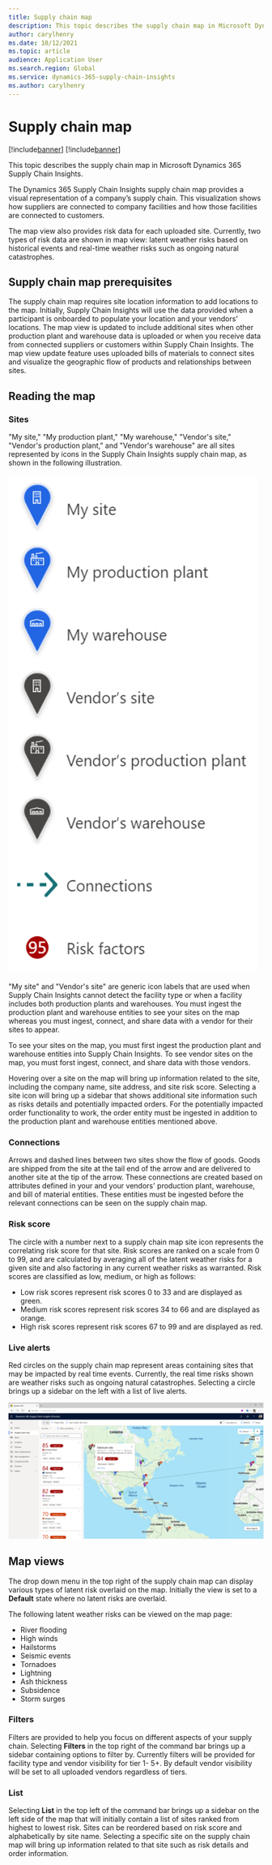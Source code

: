 ```yaml
---
title: Supply chain map
description: This topic describes the supply chain map in Microsoft Dynamics 365 Supply Chain Insights.
author: carylhenry
ms.date: 10/12/2021
ms.topic: article
audience: Application User
ms.search.region: Global
ms.service: dynamics-365-supply-chain-insights
ms.author: carylhenry
---
```


# Supply chain map

[!include[banner](includes/banner.md)]
[!include[banner](includes/preview-banner.md)]

This topic describes the supply chain map in Microsoft Dynamics 365 Supply Chain Insights.

The Dynamics 365 Supply Chain Insights supply chain map provides a visual representation of a company’s supply chain. This visualization shows how suppliers are connected to company facilities and how those facilities are connected to customers. 

The map view also provides risk data for each uploaded site. Currently, two types of risk data are shown in map view: latent weather risks based on historical events and real-time weather risks such as ongoing natural catastrophes.

## Supply chain map prerequisites

The supply chain map requires site location information to add locations to the map. Initially, Supply Chain Insights will use the data provided when a participant is onboarded to populate your location and your vendors' locations. The map view is updated to include additional sites when other production plant and warehouse data is uploaded or when you receive data from connected suppliers or customers within Supply Chain Insights. The map view update feature uses uploaded bills of materials to connect sites and visualize the geographic flow of products and relationships between sites. 

## Reading the map

### Sites

"My site," "My production plant," "My warehouse," "Vendor's site," "Vendor's production plant," and "Vendor's warehouse" are all sites represented by icons in the Supply Chain Insights supply chain map, as shown in the following illustration. 

![Icons used to represent different types of locations on the supply chain map](/articles/media/supply-chain-map-legend.PNG)

"My site" and "Vendor's site" are generic icon labels that are used when Supply Chain Insights cannot detect the facility type or when a facility includes both production plants and warehouses. You must ingest the production plant and warehouse entities to see your sites on the map whereas you must ingest, connect, and share data with a vendor for their sites to appear.

To see your sites on the map, you must first ingest the production plant and warehouse entities into Supply Chain Insights. To see vendor sites on the map, you must forst ingest, connect, and share data with those vendors.

Hovering over a site on the map will bring up information related to the site, including the company name, site address, and site risk score. Selecting a site icon will bring up a sidebar that shows additional site information such as risks details and potentially impacted orders. For the potentially impacted order functionality to work, the order entity must be ingested in addition to the production plant and warehouse entities mentioned above.

### Connections

Arrows and dashed lines between two sites show the flow of goods. Goods are shipped from the site at the tail end of the arrow and are delivered to another site at the tip of the arrow. These connections are created based on attributes defined in your and your vendors' production plant, warehouse, and bill of material entities. These entities must be ingested before the relevant connections can be seen on the supply chain map.

### Risk score

The circle with a number next to a supply chain map site icon represents the correlating risk score for that site. Risk scores are ranked on a scale from 0 to 99, and are calculated by averaging all of the latent weather risks for a given site and also factoring in any current weather risks as warranted. Risk scores are classified as low, medium, or high as follows: 

- Low risk scores represent risk scores 0 to 33 and are displayed as green. 
- Medium risk scores represent risk scores 34 to 66 and are displayed as orange. 
- High risk scores represent risk scores 67 to 99 and are displayed as red. 

### Live alerts

Red circles on the supply chain map represent areas containing sites that may be impacted by real time events. Currently, the real time risks shown are weather risks such as ongoing natural catastrophes. Selecting a circle brings up a sidebar on the left with a list of live alerts. 

![Supply chain map showing the sidebar listing sites and their risk scores](/articles/media/supply-chain-map.PNG)

## Map views

The drop down menu in the top right of the supply chain map can display various types of latent risk overlaid on the map. Initially the view is set to a **Default** state where no latent risks are overlaid.  

The following latent weather risks can be viewed on the map page:

- River flooding
- High winds
- Hailstorms
- Seismic events
- Tornadoes
- Lightning
- Ash thickness
- Subsidence
- Storm surges

### Filters

Filters are provided to help you focus on different aspects of your supply chain. Selecting **Filters** in the top right of the command bar brings up a sidebar containing options to filter by. Currently filters will be provided for facility type and vendor visibility for tier 1- 5+. By default vendor visibility will be set to all uploaded vendors regardless of tiers.

### List

Selecting **List** in the top left of the command bar brings up a sidebar on the left side of the map that will initially contain a list of sites ranked from highest to lowest risk. Sites can be reordered based on risk score and alphabetically by site name. Selecting a specific site on the supply chain map will bring up information related to that site such as risk details and order information.
